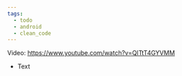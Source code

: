 ```yaml
---
tags:
  - todo
  - android
  - clean_code
---
```

Video: https://www.youtube.com/watch?v=QITtT4GYVMM
- Text